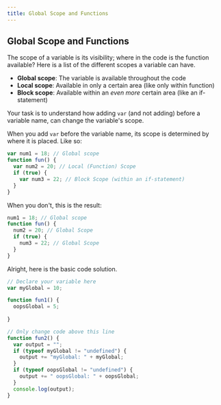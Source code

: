 ```yaml
---
title: Global Scope and Functions
---
```

## Global Scope and Functions

<!-- The article goes here, in GitHub-flavored Markdown. Feel free to add YouTube videos, images, and CodePen/JSBin embeds  -->
The scope of a variable is its visibility; where in the code is the function available? Here is a list of the different scopes a variable can have.

* **Global scope**: The variable is available throughout the code
* **Local scope**: Available in only a certain area (like only within function)
* **Block scope**: Available within an *even more* certain area (like an if-statement)

Your task is to understand how adding `var` (and not adding) before a variable name, can change the variable's scope. 

When you add `var` before the variable name, its scope is determined by where it is placed. Like so:

```javascript
var num1 = 18; // Global scope
function fun() {
  var num2 = 20; // Local (Function) Scope
  if (true) {
    var num3 = 22; // Block Scope (within an if-statement)
  }
}
```

When you don't, this is the result:

```javascript
num1 = 18; // Global scope
function fun() {
  num2 = 20; // Global Scope
  if (true) {
    num3 = 22; // Global Scope
  }
}
```

Alright, here is the basic code solution.

```javascript
// Declare your variable here
var myGlobal = 10;

function fun1() {
  oopsGlobal = 5;
  
}

// Only change code above this line
function fun2() {
  var output = "";
  if (typeof myGlobal != "undefined") {
    output += "myGlobal: " + myGlobal;
  }
  if (typeof oopsGlobal != "undefined") {
    output += " oopsGlobal: " + oopsGlobal;
  }
  console.log(output);
}
```
